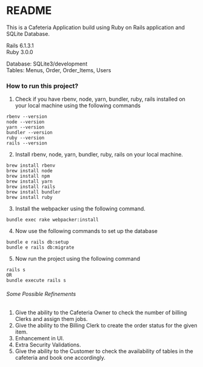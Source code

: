 # README

This is a Cafeteria Application build using Ruby on Rails application and SQLite Database.

Rails 6.1.3.1 \
Ruby 3.0.0

Database: SQLite3/development \
Tables: Menus, Order, Order_Items, Users

<h3>How to run this project?</h3>

1. Check if you have rbenv, node, yarn, bundler, ruby, rails installed on your local machine using the following commands
```
rbenv --version 
node --version
yarn --version
bundler --version
ruby --version
rails --version
```
2. Install rbenv, node, yarn, bundler, ruby, rails on your local machine.
```
brew install rbenv
brew install node
brew install npm
brew install yarn
brew install rails
brew install bundler
brew install ruby
```
3. Install the webpacker using the following command.
```
bundle exec rake webpacker:install
```
4. Now use the following commands to set up the database
```
bundle e rails db:setup
bundle e rails db:migrate
```
5. Now run the project using the following command
```
rails s
OR 
bundle execute rails s
```

<h6>Some Possible Refinements</h6>

1. Give the ability to the Cafeteria Owner to check the number of billing Clerks and assign them jobs. 
2. Give the ability to the Billing Clerk to create the order status for the given item. 
3. Enhancement in UI. 
4. Extra Security Validations.
5. Give the ability to the Customer to check the availability of tables in the cafeteria and book one accordingly. 
